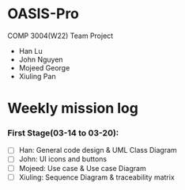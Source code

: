 # OASIS-Pro
COMP 3004(W22) Team Project

- Han Lu
- John Nguyen
- Mojeed George
- Xiuling Pan

# Weekly mission log

### First Stage(03-14 to 03-20):

- [ ] Han: General code design & UML Class Diagram
- [ ] John: UI icons and buttons
- [ ] Mojeed: Use case & Use case Diagram
- [ ] Xiuling: Sequence Diagram & traceability matrix
